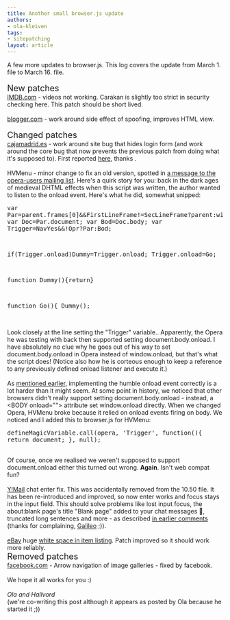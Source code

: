 ```yaml
---
title: Another small browser.js update
authors:
- ola-kleiven
tags:
- sitepatching
layout: article
---
```

A few more updates to browser.js. This log covers the update from March 1. file to March 16. file.<br/><br/><span style="font-size: 140%">New patches</span><br/><a href="http://www.imdb.com" target="_blank">IMDB.com</a> - videos not working. Carakan is slightly too strict in security checking here. This patch should be short lived.<br/><br/><a href="http://blogger.com/" target="_blank">blogger.com</a> - work around side effect of spoofing, improves HTML view.<br/><br/><span style="font-size: 140%">Changed patches</span><br/><a href="http://cajamadrid.es/" target="_blank">cajamadrid.es</a> - work around site bug that hides login form (and work around the core bug that now prevents the previous patch from doing what it&#39;s supposed to). First reported <a href="http://my.opera.com/community/forums/topic.dml?id=249032" target="_blank">here</a>, thanks .<br/><br/>HVMenu - minor change to fix an old version, spotted in <a href="http://list.opera.com/pipermail/opera-users/2010-March/029264.html" target="_blank">a message to the opera-users mailing list</a>. Here&#39;s a quirk story for you: back in the dark ages of medieval DHTML effects when this script was written, the author wanted to listen to the onload event. Here&#39;s what he did, somewhat snipped:<br/><pre>var Par=parent.frames[0]&amp;&amp;FirstLineFrame!=SecLineFrame?parent:window;
var Doc=Par.document;
var Bod=Doc.body;
var Trigger=NavYes&amp;&amp;!Opr?Par:Bod;

if(Trigger.onload)Dummy=Trigger.onload;
Trigger.onload=Go;

function Dummy(){return}

function Go(){
	Dummy();</pre><br/>Look closely at the line setting the &quot;Trigger&quot; variable.. Apparently, the Opera he was testing with back then supported setting document.body.onload. I have absolutely no clue why he goes out of his way to set document.body.onload in Opera instead of window.onload, but that&#39;s what the script does! (Notice also how he is corteous enough to keep a reference to any previously defined onload listener and execute it.)<br/><br/>As <a href="http://my.opera.com/hallvors/blog/2009/05/20/the-day-supporting-document-onload-became-a-bug" target="_blank">mentioned earlier</a>, implementing the humble onload event correctly is a lot harder than it might seem. At some point in history, we noticed that other browsers didn&#39;t really support setting document.body.onload - instead, a &lt;BODY onload=&quot;&quot;&gt; attribute set window.onload directly. When we changed Opera, HVMenu broke because it relied on onload events firing on body. We noticed and I added this to browser.js for HVMenu:<br/><pre>defineMagicVariable.call(opera, &#39;Trigger&#39;, function(){ return document; }, null);</pre><br/>Of course, once we realised we weren&#39;t supposed to support document.onload either this turned out wrong. <strong>Again</strong>. Isn&#39;t web compat fun?<br/><br/><a href="http://mail.yahoo.com/" target="_blank">Y!Mail</a> chat enter fix. This was accidentally removed from the 10.50 file. It has been re-introduced and improved, so now enter works and focus stays in the input field. This should solve problems like lost input focus, the about:blank page&#39;s title &quot;Blank page&quot; added to your chat messages :eyes:, truncated long sentences and more - as described <a href="http://my.opera.com/sitepatching/blog/2010/02/01/browser-js-for-10-5-the-giant-cleanup-2#comment17692231" target="_blank">in earlier comments</a> (thanks for complaining, <a href="http://my.opera.com/Galileo/" target="_blank">Galileo</a> ;)).<br/><br/><a href="http://www.ebay.com" target="_blank">eBay</a> huge <a href="http://my.opera.com/community/forums/topic.dml?id=316241" target="_blank">white space in item listing</a>. Patch improved so it should work more reliably. <br/><span style="font-size: 140%">Removed patches</span><br/><a href="http://facebook.com/" target="_blank">facebook.com</a> - Arrow navigation of image galleries - fixed by facebook.<br/><br/>We hope it all works for you :)<br/><br/><i>Ola and Hallvord</i><br/>(we&#39;re co-writing this post although it appears as posted by Ola because he started it ;))

